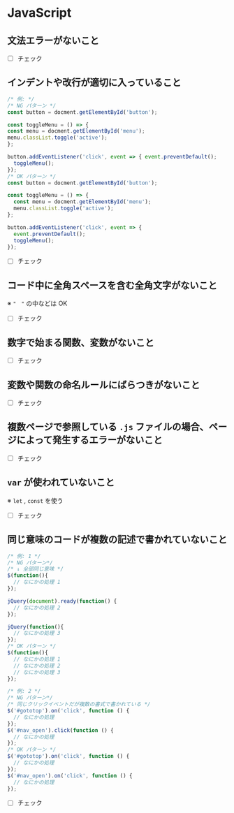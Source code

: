 # JavaScript

## 文法エラーがないこと

- [ ] チェック

## インデントや改行が適切に入っていること

```javascript
/* 例: */
/* NG パターン */
const button = docment.getElementById('button');

const toggleMenu = () => {
const menu = docment.getElementById('menu');
menu.classList.toggle('active');
};

button.addEventListener('click', event => { event.preventDefault();
  toggleMenu();
});
/* OK パターン */
const button = docment.getElementById('button');

const toggleMenu = () => {
  const menu = docment.getElementById('menu');
  menu.classList.toggle('active');
};

button.addEventListener('click', event => {
  event.preventDefault();
  toggleMenu();
});
```

- [ ] チェック

## コード中に全角スペースを含む全角文字がないこと  

※ `"　"` の中などは OK

- [ ] チェック

## 数字で始まる関数、変数がないこと

- [ ] チェック

## 変数や関数の命名ルールにばらつきがないこと

- [ ] チェック

## 複数ページで参照している `.js` ファイルの場合、ページによって発生するエラーがないこと

- [ ] チェック

## `var` が使われていないこと

※ `let` , `const` を使う

- [ ] チェック

## 同じ意味のコードが複数の記述で書かれていないこと

```javascript
/* 例: 1 */
/* NG パターン*/
/* ↓ 全部同じ意味 */
$(function(){
  // なにかの処理 1
});

jQuery(document).ready(function() {
  // なにかの処理 2
});

jQuery(function(){
  // なにかの処理 3
});
/* OK パターン */
$(function(){
  // なにかの処理 1
  // なにかの処理 2
  // なにかの処理 3
});

/* 例: 2 */
/* NG パターン*/
/* 同じクリックイベントだが複数の書式で書かれている */
$('#gototop').on('click', function () {
  // なにかの処理
});
$('#nav_open').click(function () {
  // なにかの処理
});
/* OK パターン */
$('#gototop').on('click', function () {
  // なにかの処理
});
$('#nav_open').on('click', function () {
  // なにかの処理
});
```

- [ ] チェック

